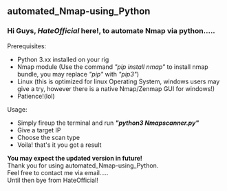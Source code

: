 ## automated_Nmap-using_Python 
### Hi Guys, _HateOfficial_ here!, to automate Nmap via python.....

Prerequisites:  
- Python 3.xx installed on your rig
- Nmap module (Use the command *"pip install nmap"* to install nmap bundle, you may replace *"pip"* with *"pip3"*)  
- Linux (this is optimized for linux Operating System, windows users may give a try, however there is a native Nmap/Zenmap GUI for windows!)  
- Patience!(lol)  

Usage:  
* Simply fireup the terminal and run ***"python3 Nmapscanner.py"***  
* Give a target IP  
* Choose the scan type  
* Voila! that's it you got a result  
      
**You may expect the updated version in future!**  
Thank you for using automated_Nmap-using_Python.  
Feel free to contact me via email.....  
Until then bye from HateOfficial!
